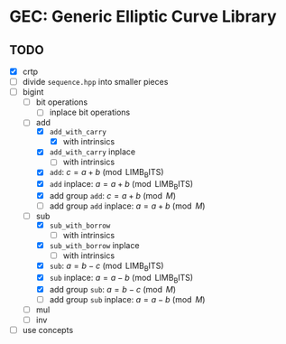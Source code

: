 # GEC: Generic Elliptic Curve Library

## TODO

- [x] crtp
- [ ] divide `sequence.hpp` into smaller pieces
- [ ] bigint
  - [ ] bit operations
    - [ ] inplace bit operations
  - [ ] add
    - [x] `add_with_carry`
      - [x] with intrinsics
    - [x] `add_with_carry` inplace
      - [ ] with intrinsics
    - [x] `add`: $c = a + b \pmod{\mathrm{LIMB_BITS}}$
    - [x] `add` inplace: $a = a + b \pmod{\mathrm{LIMB_BITS}}$
    - [x] add group `add`: $c = a + b \pmod{M}$
    - [ ] add group `add` inplace: $a = a + b \pmod{M}$
  - [ ] sub
    - [x] `sub_with_borrow`
      - [ ] with intrinsics
    - [x] `sub_with_borrow` inplace
      - [ ] with intrinsics
    - [x] `sub`: $a = b - c \pmod{\mathrm{LIMB_BITS}}$
    - [x] `sub` inplace: $a = a - b \pmod{\mathrm{LIMB_BITS}}$
    - [x] add group `sub`: $a = b - c \pmod{M}$
    - [ ] add group `sub` inplace: $a = a - b \pmod{M}$
  - [ ] mul
  - [ ] inv
- [ ] use concepts
